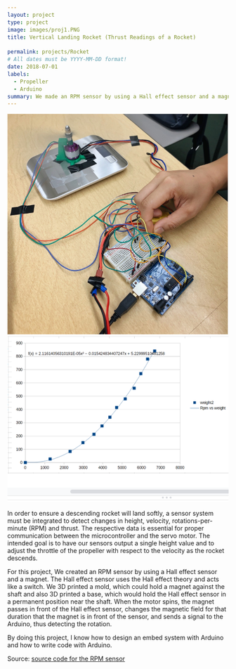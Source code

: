 ```yaml
---
layout: project
type: project
image: images/proj1.PNG
title: Vertical Landing Rocket (Thrust Readings of a Rocket)

permalink: projects/Rocket
# All dates must be YYYY-MM-DD format!
date: 2018-07-01
labels:
  - Propeller
  - Arduino
summary: We made an RPM sensor by using a Hall effect sensor and a magnet for the Vericle Landing Rocket.
---
```


<div class="ui small rounded images">
  <img class="ui small floated image" src="../images/proj1.PNG">
  <img class="ui small floated image" src="../images/proj1-2.PNG">
  
</div>

In order to ensure a descending rocket will land softly, a sensor system must be integrated to detect changes in height, velocity, rotations-per-minute (RPM) and thrust. The respective data is essential for proper communication between the microcontroller and the servo motor. The intended goal is to have our sensors output a single height value and to adjust the throttle of the propeller with respect to the velocity as the rocket descends.


For this project, We created an RPM sensor by using a Hall effect sensor and a magnet. The Hall effect sensor uses the Hall effect theory and acts like a switch. We 3D printed a mold, which could hold a magnet against the shaft and also 3D printed a base, which would hold the Hall effect sensor in a permanent position near the shaft. When the motor spins, the magnet passes in front of the Hall effect sensor, changes the magnetic field for that duration that the magnet is in front of the sensor, and sends a signal to the Arduino, thus detecting the rotation. 

By doing this project, I know how to design an embed system with Arduino and how to write code with Arduino.

Source: <a href="https://github.com/Ray4898/Ray4898.github.io/blob/master/RPM.ino"><i class="large github icon "></i>source code for the RPM sensor</a>







